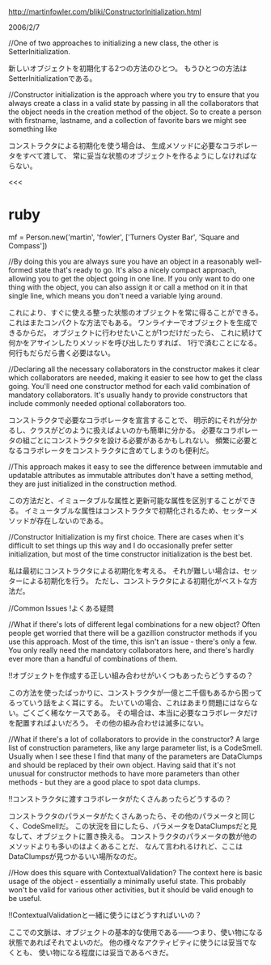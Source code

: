 http://martinfowler.com/bliki/ConstructorInitialization.html

2006/2/7

//One of two approaches to initializing a new class, the other is SetterInitialization.

新しいオブジェクトを初期化する2つの方法のひとつ。
もうひとつの方法はSetterInitializationである。

//Constructor initialization is the approach where you try to ensure that you always create a class in a valid state by passing in all the collaborators that the object needs in the creation method of the object. So to create a person with firstname, lastname, and a collection of favorite bars we might see something like

コンストラクタによる初期化を使う場合は、
生成メソッドに必要なコラボレータをすべて渡して、
常に妥当な状態のオブジェクトを作るようにしなければならない。

<<<
# ruby
mf = Person.new('martin', 'fowler', 
                ['Turners Oyster Bar', 'Square and Compass'])
>>>

//By doing this you are always sure you have an object in a reasonably well-formed state that's ready to go. It's also a nicely compact approach, allowing you to get the object going in one line. If you only want to do one thing with the object, you can also assign it or call a method on it in that single line, which means you don't need a variable lying around.

これにより、すぐに使える整った状態のオブジェクトを常に得ることができる。
これはまたコンパクトな方法でもある。
ワンライナーでオブジェクトを生成できるからだ。
オブジェクトに行わせたいことが1つだけだったら、
これに続けて何かをアサインしたりメソッドを呼び出したりすれば、
1行で済むことになる。何行もだらだら書く必要はない。

//Declaring all the necessary collaborators in the constructor makes it clear which collaborators are needed, making it easier to see how to get the class going. You'll need one constructor method for each valid combination of mandatory collaborators. It's usually handy to provide constructors that include commonly needed optional collaborators too.

コンストラクタで必要なコラボレータを宣言することで、
明示的にそれが分かるし、クラスがどのように扱えばよいのかも簡単に分かる。
必要なコラボレータの組ごとにコンストラクタを設ける必要があるかもしれない。
頻繁に必要となるコラボレータをコンストラクタに含めてしまうのも便利だ。

//This approach makes it easy to see the difference between immutable and updatable attributes as immutable attributes don't have a setting method, they are just initialized in the construction method.

この方法だと、イミュータブルな属性と更新可能な属性を区別することができる。
イミュータブルな属性はコンストラクタで初期化されるため、セッターメソッドが存在しないのである。

//Constructor Initialization is my first choice. There are cases when it's difficult to set things up this way and I do occasionally prefer setter initialization, but most of the time constructor initialization is the best bet.


私は最初にコンストラクタによる初期化を考える。
それが難しい場合は、セッターによる初期化を行う。
ただし、コンストラクタによる初期化がベストな方法だ。

//Common Issues
!よくある疑問

//What if there's lots of different legal combinations for a new object? Often people get worried that there will be a gazillion constructor methods if you use this approach. Most of the time, this isn't an issue - there's only a few. You only really need the mandatory collaborators here, and there's hardly ever more than a handful of combinations of them.

!!オブジェクトを作成する正しい組み合わせがいくつもあったらどうするの？

この方法を使ったばっかりに、コンストラクタが一億と二千個もあるから困ってるっていう話をよく耳にする。
たいていの場合、これはあまり問題にはならない。ごくごく稀なケースである。
その場合は、本当に必要なコラボレータだけを配置すればよいだろう。
その他の組み合わせは滅多にない。

//What if there's a lot of collaborators to provide in the constructor? A large list of construction parameters, like any large parameter list, is a CodeSmell. Usually when I see these I find that many of the parameters are DataClumps and should be replaced by their own object. Having said that it's not unusual for constructor methods to have more parameters than other methods - but they are a good place to spot data clumps.

!!コンストラクタに渡すコラボレータがたくさんあったらどうするの？

コンストラクタのパラメータがたくさんあったら、その他のパラメータと同じく、CodeSmellだ。
この状況を目にしたら、パラメータをDataClumpsだと見なして、オブジェクトに置き換える。
コンストラクタのパラメータの数が他のメソッドよりも多いのはよくあることだ、
なんて言われるけれど、ここはDataClumpsが見つかるいい場所なのだ。

//How does this square with ContextualValidation? The context here is basic usage of the object - essentially a minimally useful state. This probably won't be valid for various other activities, but it should be valid enough to be useful. 

!!ContextualValidationと一緒に使うにはどうすればいいの？

ここでの文脈は、オブジェクトの基本的な使用である——つまり、使い物になる状態であればそれでよいのだ。
他の様々なアクティビティに使うには妥当でなくとも、
使い物になる程度には妥当であるべきだ。
